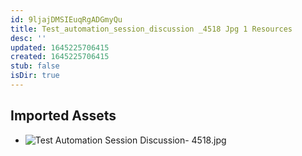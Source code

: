 ```yaml
---
id: 9ljajDMSIEuqRgADGmyQu
title: Test_automation_session_discussion _4518 Jpg 1 Resources
desc: ''
updated: 1645225706415
created: 1645225706415
stub: false
isDir: true
---
```

## Imported Assets
- ![Test Automation Session Discussion- 4518.jpg](/assets/test-automation-session-discussion--4518.jpg)
